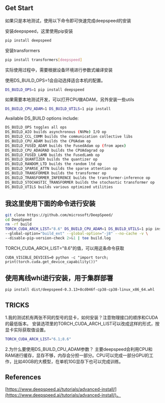 
## Get Start
如果只是本地测试，使用以下命令即可快速完成deepspeed的安装

安装deepspeed，这里使用pip安装
```bash
pip install deepspeed
``` 

安装transformers

```bash
pip install transformers[deepspeed]
```

实际使用过程中，需要根据设备环境进行参数式编译安装

使用DS_BUILD_OPS=1会自动选择适合本机的配置。

```bash
DS_BUILD_OPS=1 pip install deepspeed
```

如果需要本地测试开发，可以打开CPU做ADAM，另外安装一些utils
```bash
DS_BUILD_CPU_ADAM=1 DS_BUILD_UTILS=1 pip install
```

Available DS_BUILD options include:
```bash
DS_BUILD_OPS toggles all ops
DS_BUILD_AIO builds asynchronous (NVMe) I/O op
DS_BUILD_CCL_COMM builds the communication collective libs
DS_BUILD_CPU_ADAM builds the CPUAdam op
DS_BUILD_FUSED_ADAM builds the FusedAdam op (from apex)
DS_BUILD_CPU_ADAGRAD builds the CPUAdagrad op
DS_BUILD_FUSED_LAMB builds the FusedLamb op
DS_BUILD_QUANTIZER builds the quantizer op
DS_BUILD_RANDOM_LTD builds the random ltd op
DS_BUILD_SPARSE_ATTN builds the sparse attention op
DS_BUILD_TRANSFORMER builds the transformer op
DS_BUILD_TRANSFORMER_INFERENCE builds the transformer-inference op
DS_BUILD_STOCHASTIC_TRANSFORMER builds the stochastic transformer op
DS_BUILD_UTILS builds various optimized utilities
```


## 我这里使用下面的命令进行安装
```bash
git clone https://github.com/microsoft/DeepSpeed/
cd DeepSpeed
rm -rf build
TORCH_CUDA_ARCH_LIST="8.6" DS_BUILD_CPU_ADAM=1 DS_BUILD_UTILS=1 pip install . \
--global-option="build_ext" --global-option="-j8" --no-cache -v \
--disable-pip-version-check 2>&1 | tee build.log
```

TORCH_CUDA_ARCH_LIST="8.6"的值，可以用这条命令获取
```
CUDA_VISIBLE_DEVICES=0 python -c "import torch; print(torch.cuda.get_device_capability())"
```

##  使用离线whl进行安装，用于集群部署
```bash
pip install dist/deepspeed-0.3.13+8cd046f-cp38-cp38-linux_x86_64.whl
```

## TRICKS

1.我的测试机有两张不同的型号的显卡，如何安装？注意物理接口的顺序和CUDA的最低版本。
安装选项里的TORCH_CUDA_ARCH_LIST可以改成这样的形式，按显卡实际获取值设置。
```bash
TORCH_CUDA_ARCH_LIST="6.1;8.6"
```

2.为什么要使用DS_BUILD_CPU_ADAM参数？
主要deepspeed会利用CPU和RAM进行缓存，显存不够，内存会分担一部分。CPU可以完成一部分GPU的工作，比如40GB的大模型，在单机10G显存下也可以完成训练。

## References
[https://www.deepspeed.ai/tutorials/advanced-install/](https://www.deepspeed.ai/tutorials/advanced-install/)。
